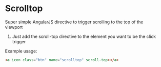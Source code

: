 # Scrolltop
Super simple AngularJS directive to trigger scrolling to the top of the viewport

1. Just add the scroll-top directive to the element you want to be the click trigger 

Example usage:
```html
<a icon class="btn" name="scrolltop" scroll-top></a>
```
